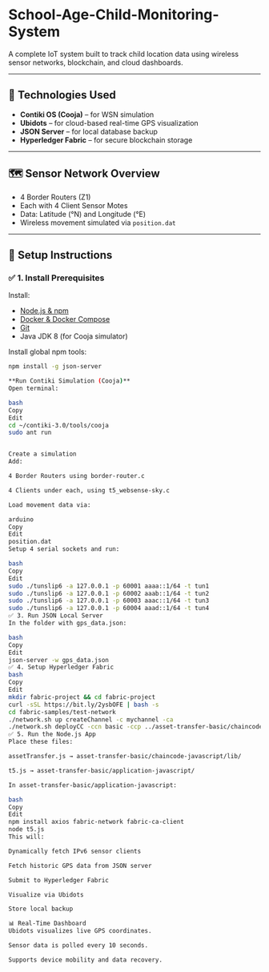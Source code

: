 # School-Age-Child-Monitoring-System
A complete IoT system built to track child location data using wireless sensor networks, blockchain, and cloud dashboards.

---

## 🔧 Technologies Used
- **Contiki OS (Cooja)** – for WSN simulation
- **Ubidots** – for cloud-based real-time GPS visualization
- **JSON Server** – for local database backup
- **Hyperledger Fabric** – for secure blockchain storage

---

## 🗺️ Sensor Network Overview

- 4 Border Routers (Z1)
- Each with 4 Client Sensor Motes
- Data: Latitude (°N) and Longitude (°E)
- Wireless movement simulated via `position.dat`

---

## 🚀 Setup Instructions

### ✅ 1. Install Prerequisites

Install:
- [Node.js & npm](https://nodejs.org)
- [Docker & Docker Compose](https://www.docker.com/)
- [Git](https://git-scm.com/)
- Java JDK 8 (for Cooja simulator)

Install global npm tools:
```bash
npm install -g json-server

**Run Contiki Simulation (Cooja)**
Open terminal:

bash
Copy
Edit
cd ~/contiki-3.0/tools/cooja
sudo ant run


Create a simulation
Add:

4 Border Routers using border-router.c

4 Clients under each, using t5_websense-sky.c

Load movement data via:

arduino
Copy
Edit
position.dat
Setup 4 serial sockets and run:

bash
Copy
Edit
sudo ./tunslip6 -a 127.0.0.1 -p 60001 aaaa::1/64 -t tun1
sudo ./tunslip6 -a 127.0.0.1 -p 60002 aaab::1/64 -t tun2
sudo ./tunslip6 -a 127.0.0.1 -p 60003 aaac::1/64 -t tun3
sudo ./tunslip6 -a 127.0.0.1 -p 60004 aaad::1/64 -t tun4
✅ 3. Run JSON Local Server
In the folder with gps_data.json:

bash
Copy
Edit
json-server -w gps_data.json
✅ 4. Setup Hyperledger Fabric
bash
Copy
Edit
mkdir fabric-project && cd fabric-project
curl -sSL https://bit.ly/2ysbOFE | bash -s
cd fabric-samples/test-network
./network.sh up createChannel -c mychannel -ca
./network.sh deployCC -ccn basic -ccp ../asset-transfer-basic/chaincode-javascript/ -ccl javascript
✅ 5. Run the Node.js App
Place these files:

assetTransfer.js → asset-transfer-basic/chaincode-javascript/lib/

t5.js → asset-transfer-basic/application-javascript/

In asset-transfer-basic/application-javascript:

bash
Copy
Edit
npm install axios fabric-network fabric-ca-client
node t5.js
This will:

Dynamically fetch IPv6 sensor clients

Fetch historic GPS data from JSON server

Submit to Hyperledger Fabric

Visualize via Ubidots

Store local backup

📊 Real-Time Dashboard
Ubidots visualizes live GPS coordinates.

Sensor data is polled every 10 seconds.

Supports device mobility and data recovery.
